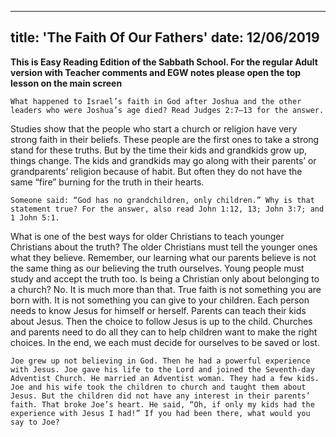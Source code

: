 ---
title: 'The Faith Of Our Fathers'
date: 12/06/2019
--

**This is Easy Reading Edition of the Sabbath School. For the regular Adult version with Teacher comments and EGW notes please open the top lesson on the main screen**

`What happened to Israel’s faith in God after Joshua and the other leaders who were Joshua’s age died? Read Judges 2:7–13 for the answer.`

Studies show that the people who start a church or religion have very strong faith in their beliefs. These people are the first ones to take a strong stand for these truths. But by the time their kids and grandkids grow up, things change. The kids and grandkids may go along with their parents’ or grandparents’ religion because of habit. But often they do not have the same “fire” burning for the truth in their hearts. 

`Someone said: “God has no grandchildren, only children.” Why is that statement true? For the answer, also read John 1:12, 13; John 3:7; and 1 John 5:1.`

What is one of the best ways for older Christians to teach younger Christians about the truth? The older Christians must tell the younger ones what they believe. Remember, our learning what our parents believe is not the same thing as our believing the truth ourselves. Young people must study and accept the truth too. Is being a Christian only about belonging to a church? No. It is much more than that. True faith is not something you are born with. It is not something you can give to your children. Each person needs to know Jesus for himself or herself. Parents can teach their kids about Jesus. Then the choice to follow Jesus is up to the child. Churches and parents need to do all they can to help children want to make the right choices. In the end, we each must decide for ourselves to be saved or lost. 

`Joe grew up not believing in God. Then he had a powerful experience with Jesus. Joe gave his life to the Lord and joined the Seventh-day Adventist Church. He married an Adventist woman. They had a few kids. Joe and his wife took the children to church and taught them about Jesus. But the children did not have any interest in their parents’ faith. That broke Joe’s heart. He said, “Oh, if only my kids had the experience with Jesus I had!” If you had been there, what would you say to Joe?`
